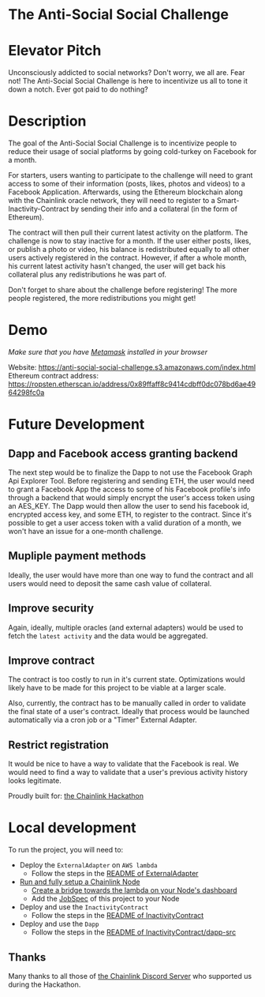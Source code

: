# The Anti-Social Social Challenge

# Elevator Pitch
Unconsciously addicted to social networks? Don't worry, we all are. Fear not! The Anti-Social Social Challenge is here to incentivize us all to tone it down a notch. Ever got paid to do nothing?

# Description
The goal of the Anti-Social Social Challenge is to incentivize people to reduce their usage of social platforms by going cold-turkey on Facebook for a month.

For starters, users wanting to participate to the challenge will need to grant access to some of their information (posts, likes, photos and videos) to a Facebook Application. Afterwards, using the Ethereum blockchain along with the Chainlink oracle network, they will need to register to a Smart-Inactivity-Contract by sending their info and a collateral (in the form of Ethereum).

The contract will then pull their current latest activity on the platform. The challenge is now to stay inactive for a month. If the user either posts, likes, or publish a photo or video, his balance is redistributed equally to all other users actively registered in the contract. However, if after a whole month, his current latest activity hasn't changed, the user will get back his collateral plus any redistributions he was part of.

Don't forget to share about the challenge before registering! The more people registered, the more redistributions you might get!

# Demo

*Make sure that you have [Metamask](https://metamask.io/) installed in your browser*

Website: https://anti-social-social-challenge.s3.amazonaws.com/index.html
Ethereum contract address: https://ropsten.etherscan.io/address/0x89ffaff8c9414cdbff0dc078bd6ae4964298fc0a

# Future Development
## Dapp and Facebook access granting backend
The next step would be to finalize the Dapp to not use the Facebook Graph Api Explorer Tool. Before registering and sending ETH, the user would need to grant a Facebook App the access to some of his Facebook profile's info through a backend that would simply encrypt the user's access token using an AES_KEY. The Dapp would then allow the user to send his facebook id, encrypted access key, and some ETH, to register to the contract. Since it's possible to get a user access token with a valid duration of a month, we won't have an issue for a one-month challenge.

## Mupliple payment methods
Ideally, the user would have more than one way to fund the contract and all users would need to deposit the same cash value of collateral.

## Improve security
Again, ideally, multiple oracles (and external adapters) would be used to fetch the `latest activity` and the data would be aggregated.

## Improve contract
The contract is too costly to run in it's current state. Optimizations would likely have to be made for this project to be viable at a larger scale.

Also, currently, the contract has to be manually called in order to validate the final state of a user's contract. Ideally that process would be launched automatically via a cron job or a "Timer" External Adapter.

## Restrict registration
It would be nice to have a way to validate that the Facebook is real. We would need to find a way to validate that a user's previous activity history looks legitimate.

Proudly built for: [the Chainlink Hackathon](https://blog.chain.link/chainlink-virtual-hackaton-building-real-world-smart-contracts-using-off-chain-resources/)

# Local development
To run the project, you will need to:

- Deploy the `ExternalAdapter` on `AWS lambda`
    - Follow the steps in the [README of ExternalAdapter](./ExternalAdapter/README.md)
- [Run and fully setup a Chainlink Node](https://docs.chain.link/docs/running-a-chainlink-node)
    - [Create a bridge towards the lambda on your Node's dashboard](https://docs.chain.link/docs/node-operators)
    - Add the [JobSpec](./JobSpec/README.md) of this project to your Node
- Deploy and use the `InactivityContract`
    - Follow the steps in the [README of InactivityContract](./InactivityContract/README.md)
- Deploy and use the `Dapp`
    - Follow the steps in the [README of InactivityContract/dapp-src](./InactivityContract/dapp-src/README.md)

## Thanks
Many thanks to all those of [the Chainlink Discord Server](https://discord.gg/9nrz6y8) who supported us during the Hackathon.
